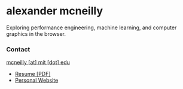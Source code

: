 # alexander mcneilly


Exploring performance engineering, machine learning, and computer graphics in the browser.

### Contact

[mcneilly [at] mit [dot] edu](mailto:mcneilly@mit.edu)

- [Resume [PDF]](https://alex-mcneilly.github.io/alexander_mcneilly_resume.pdf)
- [Personal Website](https://alex-mcneilly.github.io/)

